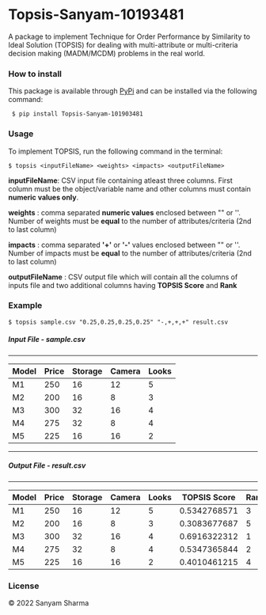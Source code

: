 # Topsis-Sanyam-10193481
A package to implement Technique for Order Performance by Similarity to Ideal Solution (TOPSIS) for dealing with multi-attribute or multi-criteria decision making (MADM/MCDM) problems in the real world.

### How to install
This package is available through [PyPi](https://pypi.org/) and can be installed via the following command:

` $ pip install Topsis-Sanyam-101903481`

### Usage
To implement TOPSIS, run the following command in the terminal:

`$ topsis <inputFileName> <weights> <impacts> <outputFileName>`

**inputFileName**: CSV input file containing atleast three columns. First column must be the object/variable name and other columns must contain **numeric values only**. 

**weights** : comma separated **numeric values** enclosed between "" or ''. Number of weights must be **equal** to the number of attributes/criteria (2nd to last column)

**impacts** : comma separated **'+'** or **'-'** values enclosed between "" or ''. Number of impacts must be **equal** to the number of attributes/criteria (2nd to last column)

**outputFileName** : CSV output file which will contain all the columns of inputs file and two additional columns having **TOPSIS Score** and **Rank** 

### Example
`$ topsis sample.csv "0.25,0.25,0.25,0.25" "-,+,+,+" result.csv`

##### Input File - sample.csv
---
| Model | Price | Storage | Camera | Looks |
|-------|-------|---------|--------|-------|
| M1    | 250   | 16      | 12     | 5     |
| M2    | 200   | 16      | 8      | 3     |
| M3    | 300   | 32      | 16     | 4     |
| M4    | 275   | 32      | 8      | 4     |
| M5    | 225   | 16      | 16     | 2     |
---
##### Output File - result.csv
---
| Model | Price | Storage | Camera | Looks | TOPSIS Score | Rank |
|-------|-------|---------|--------|-------|--------------|------|
| M1    | 250   | 16      | 12     | 5     | 0.5342768571 | 3    |
| M2    | 200   | 16      | 8      | 3     | 0.3083677687 | 5    |
| M3    | 300   | 32      | 16     | 4     | 0.6916322312 | 1    |
| M4    | 275   | 32      | 8      | 4     | 0.5347365844 | 2    |
| M5    | 225   | 16      | 16     | 2     | 0.4010461215 | 4    |

### License
© 2022 Sanyam Sharma
